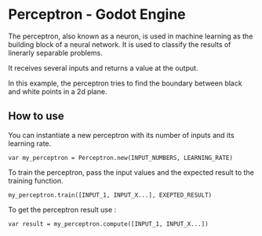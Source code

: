 # Perceptron - Godot Engine

The perceptron, also known as a neuron, is used in machine learning as the building block of a neural network.
It is used to classify the results of linerarly separable problems.

It receives several inputs and returns a value at the output.

In this example, the perceptron tries to find the boundary between black and white points in a 2d plane.

## How to use

You can instantiate a new perceptron with its number of inputs and its learning rate.

```gdscript
var my_perceptron = Perceptron.new(INPUT_NUMBERS, LEARNING_RATE)
```

To train the perceptron, pass the input values and the expected result to the training function.

```gdscript
my_perceptron.train([INPUT_1, INPUT_X...], EXEPTED_RESULT)
```

To get the perceptron result use :

```gdscript
var result = my_perceptron.compute([INPUT_1, INPUT_X...])
```
